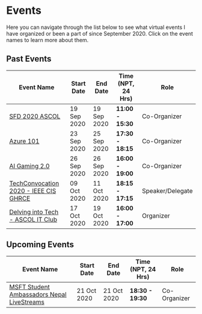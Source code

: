 # Events

Here you can navigate through the list below to see what virtual events I have organized or been a part of since September 2020. Click on the event names to learn more about them.

## Past Events

|**Event Name**  | **Start Date** | **End Date** | **Time (NPT, 24 Hrs)** | **Role**|
|--|--|--|--|--|
| [SFD 2020 ASCOL](https://github.com/OSAC/sfd2020) | 19 Sep 2020 | 19 Sep 2020 | **11:00 - 15:30** | Co-Organizer |
| [Azure 101](https://github.com/SambhavBhurtel/events/blob/master/Azure%20101.md) | 23 Sep 2020 | 25 Sep 2020 | **17:30 - 18:15** | Co-Organizer |
| [AI Gaming 2.0](https://github.com/SambhavBhurtel/events/blob/master/AI%20Gaming%20Nepal%202.0.md) | 26 Sep 2020 | 26 Sep 2020 | **16:00 - 19:00** | Co-Organizer |
| [TechConvocation 2020 - IEEE CIS GHRCE](https://github.com/SambhavBhurtel/events/blob/master/TechConvocation%202020%20-%20IEEE%20CIS%20GHRCE.md) | 09 Oct 2020 | 11 Oct 2020 | **18:15 - 17:15** | Speaker/Delegate |
| [Delving into Tech - ASCOL IT Club](https://github.com/SambhavBhurtel/events/blob/master/Delving%20into%20Tech%20-%20ASCOL%20IT%20Club.md) | 17 Oct 2020 | 19 Oct 2020 | **16:00 - 17:00** | Organizer |


## Upcoming Events

|**Event Name**  | **Start Date** | **End Date** | **Time (NPT, 24 Hrs)** | **Role**|
|--|--|--|--|--|
| [MSFT Student Ambassadors Nepal LiveStreams](https://bit.ly/StudentAmbassadorsNepalLive) | 21 Oct 2020 | 21 Oct 2020 | **18:30 - 19:30** | Co-Organizer |